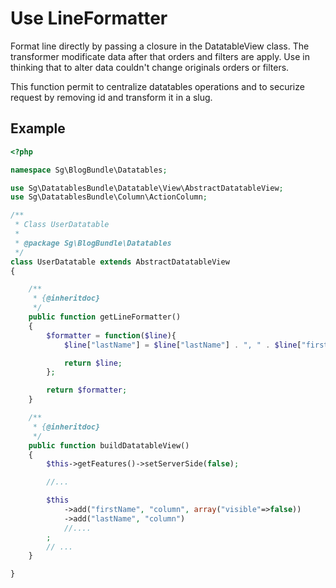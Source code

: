 # Use LineFormatter

Format line directly by passing a closure in the DatatableView class. The 
transformer modificate data after that orders and filters are apply. Use
in thinking that to alter data couldn't change originals orders or filters.

This function permit to centralize datatables operations and to securize 
request by removing id and transform it in a slug.

## Example

```php
<?php

namespace Sg\BlogBundle\Datatables;

use Sg\DatatablesBundle\Datatable\View\AbstractDatatableView;
use Sg\DatatablesBundle\Column\ActionColumn;

/**
 * Class UserDatatable
 *
 * @package Sg\BlogBundle\Datatables
 */
class UserDatatable extends AbstractDatatableView
{

    /**
     * {@inheritdoc}
     */
    public function getLineFormatter()
    {
        $formatter = function($line){
            $line["lastName"] = $line["lastName"] . ", " . $line["firstName"];

            return $line;
        };

        return $formatter;
    }

    /**
     * {@inheritdoc}
     */
    public function buildDatatableView()
    {
        $this->getFeatures()->setServerSide(false);

        //...

        $this
            ->add("firstName", "column", array("visible"=>false))
            ->add("lastName", "column")
            //....
        ;
        // ...
    }

}
```